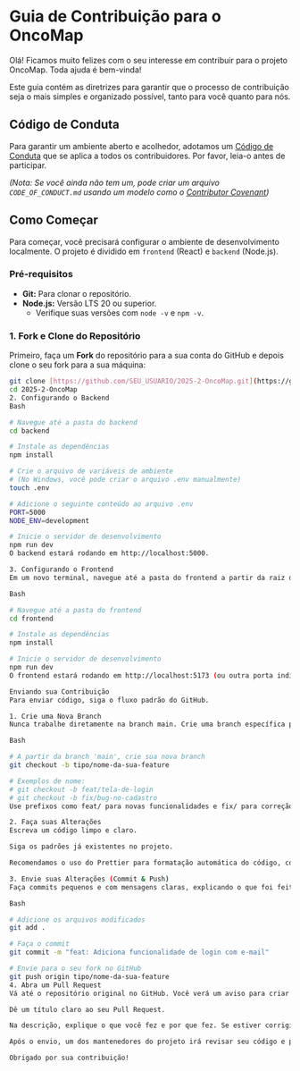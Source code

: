 # Guia de Contribuição para o OncoMap

Olá! Ficamos muito felizes com o seu interesse em contribuir para o projeto OncoMap. Toda ajuda é bem-vinda!

Este guia contém as diretrizes para garantir que o processo de contribuição seja o mais simples e organizado possível, tanto para você quanto para nós.

## Código de Conduta

Para garantir um ambiente aberto e acolhedor, adotamos um [Código de Conduta](LINK_PARA_SEU_CODE_OF_CONDUCT.md) que se aplica a todos os contribuidores. Por favor, leia-o antes de participar.

*(Nota: Se você ainda não tem um, pode criar um arquivo `CODE_OF_CONDUCT.md` usando um modelo como o [Contributor Covenant](https://www.contributor-covenant.org/pt-br/version/2/1/code_of_conduct/))*

## Como Começar

Para começar, você precisará configurar o ambiente de desenvolvimento localmente. O projeto é dividido em `frontend` (React) e `backend` (Node.js).

### Pré-requisitos

- **Git:** Para clonar o repositório.
- **Node.js:** Versão LTS 20 ou superior.
  - Verifique suas versões com `node -v` e `npm -v`.

### 1. Fork e Clone do Repositório

Primeiro, faça um **Fork** do repositório para a sua conta do GitHub e depois clone o seu fork para a sua máquina:

```bash
git clone [https://github.com/SEU_USUARIO/2025-2-OncoMap.git](https://github.com/SEU_USUARIO/2025-2-OncoMap.git)
cd 2025-2-OncoMap
2. Configurando o Backend
Bash

# Navegue até a pasta do backend
cd backend

# Instale as dependências
npm install

# Crie o arquivo de variáveis de ambiente
# (No Windows, você pode criar o arquivo .env manualmente)
touch .env

# Adicione o seguinte conteúdo ao arquivo .env
PORT=5000
NODE_ENV=development

# Inicie o servidor de desenvolvimento
npm run dev
O backend estará rodando em http://localhost:5000.

3. Configurando o Frontend
Em um novo terminal, navegue até a pasta do frontend a partir da raiz do projeto:

Bash

# Navegue até a pasta do frontend
cd frontend

# Instale as dependências
npm install

# Inicie o servidor de desenvolvimento
npm run dev
O frontend estará rodando em http://localhost:5173 (ou outra porta indicada no terminal) e se conectará ao backend.

Enviando sua Contribuição
Para enviar código, siga o fluxo padrão do GitHub.

1. Crie uma Nova Branch
Nunca trabalhe diretamente na branch main. Crie uma branch específica para sua alteração:

Bash

# A partir da branch 'main', crie sua nova branch
git checkout -b tipo/nome-da-sua-feature

# Exemplos de nome:
# git checkout -b feat/tela-de-login
# git checkout -b fix/bug-no-cadastro
Use prefixos como feat/ para novas funcionalidades e fix/ para correção de bugs.

2. Faça suas Alterações
Escreva um código limpo e claro.

Siga os padrões já existentes no projeto.

Recomendamos o uso do Prettier para formatação automática do código, conforme sugerido na documentação.

3. Envie suas Alterações (Commit & Push)
Faça commits pequenos e com mensagens claras, explicando o que foi feito.

Bash

# Adicione os arquivos modificados
git add .

# Faça o commit
git commit -m "feat: Adiciona funcionalidade de login com e-mail"

# Envie para o seu fork no GitHub
git push origin tipo/nome-da-sua-feature
4. Abra um Pull Request
Vá até o repositório original no GitHub. Você verá um aviso para criar um Pull Request a partir da sua branch recém-enviada.

Dê um título claro ao seu Pull Request.

Na descrição, explique o que você fez e por que fez. Se estiver corrigindo uma Issue, mencione o número dela (ex: Corrige #5).

Após o envio, um dos mantenedores do projeto irá revisar seu código e poderá solicitar alterações antes de integrá-lo.

Obrigado por sua contribuição!
